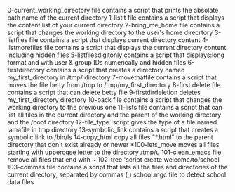 0-current_working_directory file contains a script that prints the absolate path name of the current directory
1-listit file contains a script that displays the content list of your current directory
2-bring_me_home file contains a script that changes the working directory to the user's home direcrtory
3-listfiles file contains a script that displays current directory content
4-listmorefiles file contains a script that displays the current directory content including hidden files
5-listfilesdigitonly contains a script  that displays:long format and with user & group IDs numerically and hidden files
6-firstdirectory contains a script that creates a directory named my_first_directory in /tmp/ directory
7-movethatfile contains a script that moves the file betty from /tmp to /tmp/my_first_directory
8-first delete file contains a script that can delete betty file 
9-firstdirdeletion deletes my_first_directory directory
10-back file contains a script that changes the working directory to the previous one
11-lists file contains a script that can list all files in the current directory and the parent of the working directory  and the /boot directory
12-file_type 'script gives the type of a file named iamafile in tmp directory
13-symbolic_link contains a script that creates a symbolic link  to /bin/ls
14-copy_html copy all files "*.html" to the parent directory that don't exist already or newer
*100-lets_move moves all files starting with uppercqse letter to the directory /tmp/u
101-clean_emacs file remove all files that end with ~
102-tree 'script create welcome/to/school
103-commas  file contains a script that lists all the files and directories of the current directory, separated by commas (,)
school.mgc file to detect school data files
